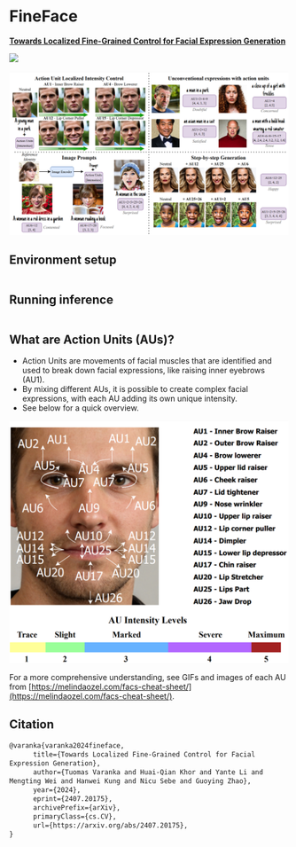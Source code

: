 # FineFace
<b>[Towards Localized Fine-Grained Control for Facial Expression Generation](https://arxiv.org/abs/2407.20175)</b>

<a href='https://arxiv.org/abs/2407.20175'><img src='https://img.shields.io/badge/Paper-Arxiv-red'></a>

![Teaser figure](teaser.png)

## Environment setup
```bash
```
## Running inference
```python
```

## What are Action Units (AUs)?
- Action Units are movements of facial muscles that are identified and used to break down facial expressions, like raising inner eyebrows (AU1).
- By mixing different AUs, it is possible to create complex facial expressions, with each AU adding its own unique intensity.
- See below for a quick overview.

![Action Units](action_units.png)

For a more comprehensive understanding, see GIFs and images of each AU from [https://melindaozel.com/facs-cheat-sheet/](https://melindaozel.com/facs-cheat-sheet/).

## Citation

```
@varanka{varanka2024fineface,
      title={Towards Localized Fine-Grained Control for Facial Expression Generation}, 
      author={Tuomas Varanka and Huai-Qian Khor and Yante Li and Mengting Wei and Hanwei Kung and Nicu Sebe and Guoying Zhao},
      year={2024},
      eprint={2407.20175},
      archivePrefix={arXiv},
      primaryClass={cs.CV},
      url={https://arxiv.org/abs/2407.20175}, 
}
```
